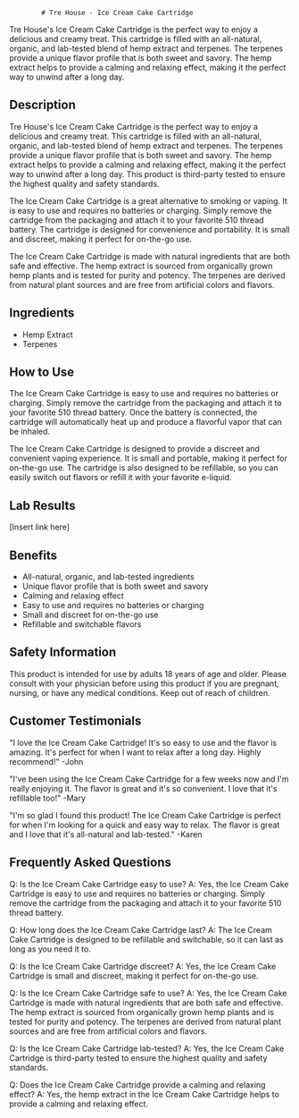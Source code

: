 
            # Tre House - Ice Cream Cake Cartridge

Tre House's Ice Cream Cake Cartridge is the perfect way to enjoy a delicious and creamy treat. This cartridge is filled with an all-natural, organic, and lab-tested blend of hemp extract and terpenes. The terpenes provide a unique flavor profile that is both sweet and savory. The hemp extract helps to provide a calming and relaxing effect, making it the perfect way to unwind after a long day.

## Description
Tre House's Ice Cream Cake Cartridge is the perfect way to enjoy a delicious and creamy treat. This cartridge is filled with an all-natural, organic, and lab-tested blend of hemp extract and terpenes. The terpenes provide a unique flavor profile that is both sweet and savory. The hemp extract helps to provide a calming and relaxing effect, making it the perfect way to unwind after a long day. This product is third-party tested to ensure the highest quality and safety standards.

The Ice Cream Cake Cartridge is a great alternative to smoking or vaping. It is easy to use and requires no batteries or charging. Simply remove the cartridge from the packaging and attach it to your favorite 510 thread battery. The cartridge is designed for convenience and portability. It is small and discreet, making it perfect for on-the-go use.

The Ice Cream Cake Cartridge is made with natural ingredients that are both safe and effective. The hemp extract is sourced from organically grown hemp plants and is tested for purity and potency. The terpenes are derived from natural plant sources and are free from artificial colors and flavors.

## Ingredients
- Hemp Extract
- Terpenes

## How to Use
The Ice Cream Cake Cartridge is easy to use and requires no batteries or charging. Simply remove the cartridge from the packaging and attach it to your favorite 510 thread battery. Once the battery is connected, the cartridge will automatically heat up and produce a flavorful vapor that can be inhaled.

The Ice Cream Cake Cartridge is designed to provide a discreet and convenient vaping experience. It is small and portable, making it perfect for on-the-go use. The cartridge is also designed to be refillable, so you can easily switch out flavors or refill it with your favorite e-liquid.

## Lab Results
[Insert link here]

## Benefits
- All-natural, organic, and lab-tested ingredients
- Unique flavor profile that is both sweet and savory
- Calming and relaxing effect
- Easy to use and requires no batteries or charging
- Small and discreet for on-the-go use
- Refillable and switchable flavors

## Safety Information
This product is intended for use by adults 18 years of age and older. Please consult with your physician before using this product if you are pregnant, nursing, or have any medical conditions. Keep out of reach of children.

## Customer Testimonials
"I love the Ice Cream Cake Cartridge! It's so easy to use and the flavor is amazing. It's perfect for when I want to relax after a long day. Highly recommend!" -John

"I've been using the Ice Cream Cake Cartridge for a few weeks now and I'm really enjoying it. The flavor is great and it's so convenient. I love that it's refillable too!" -Mary

"I'm so glad I found this product! The Ice Cream Cake Cartridge is perfect for when I'm looking for a quick and easy way to relax. The flavor is great and I love that it's all-natural and lab-tested." -Karen

## Frequently Asked Questions

Q: Is the Ice Cream Cake Cartridge easy to use? 
A: Yes, the Ice Cream Cake Cartridge is easy to use and requires no batteries or charging. Simply remove the cartridge from the packaging and attach it to your favorite 510 thread battery.

Q: How long does the Ice Cream Cake Cartridge last? 
A: The Ice Cream Cake Cartridge is designed to be refillable and switchable, so it can last as long as you need it to.

Q: Is the Ice Cream Cake Cartridge discreet? 
A: Yes, the Ice Cream Cake Cartridge is small and discreet, making it perfect for on-the-go use.

Q: Is the Ice Cream Cake Cartridge safe to use? 
A: Yes, the Ice Cream Cake Cartridge is made with natural ingredients that are both safe and effective. The hemp extract is sourced from organically grown hemp plants and is tested for purity and potency. The terpenes are derived from natural plant sources and are free from artificial colors and flavors.

Q: Is the Ice Cream Cake Cartridge lab-tested? 
A: Yes, the Ice Cream Cake Cartridge is third-party tested to ensure the highest quality and safety standards.

Q: Does the Ice Cream Cake Cartridge provide a calming and relaxing effect? 
A: Yes, the hemp extract in the Ice Cream Cake Cartridge helps to provide a calming and relaxing effect.